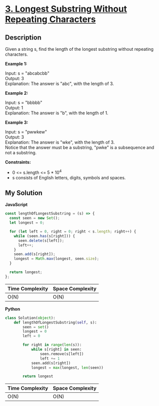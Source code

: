 # [3. Longest Substring Without Repeating Characters](https://leetcode.com/problems/longest-substring-without-repeating-characters)

## Description

Given a string s, find the length of the longest substring without repeating characters.

**Example 1:**

Input: s = "abcabcbb"  
Output: 3  
Explanation: The answer is "abc", with the length of 3.

**Example 2:**

Input: s = "bbbbb"  
Output: 1  
Explanation: The answer is "b", with the length of 1.

**Example 3:**

Input: s = "pwwkew"  
Output: 3  
Explanation: The answer is "wke", with the length of 3.  
Notice that the answer must be a substring, "pwke" is a subsequence and not a substring.

**Constraints:**

- 0 <= s.length <= 5 \* 10<sup>4</sup>
- s consists of English letters, digits, symbols and spaces.

## My Solution

**JavaScript**

```js
const lengthOfLongestSubstring = (s) => {
  const seen = new Set();
  let longest = 0;

  for (let left = 0, right = 0; right < s.length; right++) {
    while (seen.has(s[right])) {
      seen.delete(s[left]);
      left++;
    }
    seen.add(s[right]);
    longest = Math.max(longest, seen.size);
  }

  return longest;
};
```

| Time Complexity | Space Complexity |
| --------------- | ---------------- |
| O(N)            | O(N)             |

**Python**

```python
class Solution(object):
    def lengthOfLongestSubstring(self, s):
        seen = set()
        longest = 0
        left = 0

        for right in range(len(s)):
            while s[right] in seen:
                seen.remove(s[left])
                left += 1
            seen.add(s[right])
            longest = max(longest, len(seen))

        return longest
```

| Time Complexity | Space Complexity |
| --------------- | ---------------- |
| O(N)            | O(N)             |
